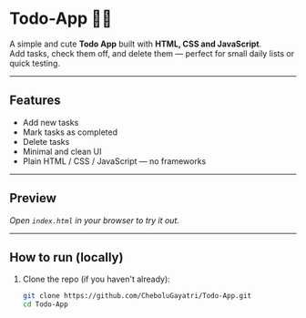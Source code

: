 
# Todo-App 📝✨

A simple and cute **Todo App** built with **HTML, CSS and JavaScript**.  
Add tasks, check them off, and delete them — perfect for small daily lists or quick testing.

---

## Features
- Add new tasks
- Mark tasks as completed
- Delete tasks
- Minimal and clean UI
- Plain HTML / CSS / JavaScript — no frameworks

---

## Preview
*Open `index.html` in your browser to try it out.*

---

## How to run (locally)
1. Clone the repo (if you haven't already):
   ```bash
   git clone https://github.com/CheboluGayatri/Todo-App.git
   cd Todo-App
